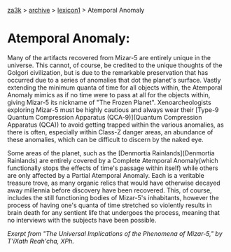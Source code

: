 [za3k](/) > [archive](/archive) > [lexicon1](/archive/lexicon1) > Atemporal Anomaly

# Atemporal Anomaly:


Many of the artifacts recovered from Mizar-5 are entirely unique in the universe. This cannot, of course, be credited to the unique thoughts of the Golgori civilization, but is due to the remarkable preservation that has occurred due to a series of anomalies that dot the planet's surface. Vastly extending the minimum quanta of time for all objects within, the Atemporal Anomaly mimics as if no time were to pass at all for the objects within, giving Mizar-5 its nickname of "The Frozen Planet". Xenoarcheologists exploring Mizar-5 must be highly cautious and always wear their [Type-9 Quantum Compression Apparatus (QCA-9)](Quantum Compression Apparatus (QCA)) to avoid getting trapped within the various anomalies, as there is often, especially within Class-Z danger areas, an abundance of these anomalies, which can be difficult to discern by the naked eye.

Some areas of the planet, such as the [Denmortia Rainlands](Denmortia Rainlands) are entirely covered by a Complete Atemporal Anomaly(which functionally stops the effects of time's passage within itself) while others are only affected by a Partial Atemporal Anomaly. Each is a veritable treasure trove, as many organic relics that would have otherwise decayed away millennia before discovery have been recovered. This, of course, includes the still functioning bodies of Mizar-5's inhabitants, however the process of having one's quanta of time stretched so violently results in brain death for any sentient life that undergoes the process, meaning that no interviews with the subjects have been possible.

*Exerpt from "The Universal Implications of the Phenomena of Mizar-5," by T'iXath Reah'cha, XPh.*